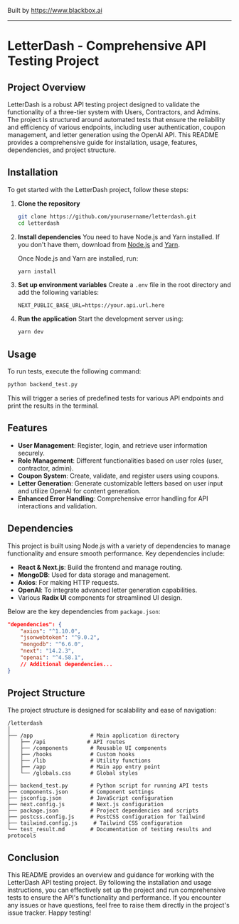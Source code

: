 
Built by https://www.blackbox.ai

---

# LetterDash - Comprehensive API Testing Project

## Project Overview
LetterDash is a robust API testing project designed to validate the functionality of a three-tier system with Users, Contractors, and Admins. The project is structured around automated tests that ensure the reliability and efficiency of various endpoints, including user authentication, coupon management, and letter generation using the OpenAI API. This README provides a comprehensive guide for installation, usage, features, dependencies, and project structure.

## Installation
To get started with the LetterDash project, follow these steps:

1. **Clone the repository**
   ```bash
   git clone https://github.com/yourusername/letterdash.git
   cd letterdash
   ```

2. **Install dependencies**
   You need to have Node.js and Yarn installed. If you don't have them, download from [Node.js](https://nodejs.org/) and [Yarn](https://yarnpkg.com/).

   Once Node.js and Yarn are installed, run:
   ```bash
   yarn install
   ```

3. **Set up environment variables**
   Create a `.env` file in the root directory and add the following variables:
   ```env
   NEXT_PUBLIC_BASE_URL=https://your.api.url.here
   ```

4. **Run the application**
   Start the development server using:
   ```bash
   yarn dev
   ```

## Usage
To run tests, execute the following command:
```bash
python backend_test.py
```
This will trigger a series of predefined tests for various API endpoints and print the results in the terminal.

## Features
- **User Management**: Register, login, and retrieve user information securely.
- **Role Management**: Different functionalities based on user roles (user, contractor, admin).
- **Coupon System**: Create, validate, and register users using coupons.
- **Letter Generation**: Generate customizable letters based on user input and utilize OpenAI for content generation.
- **Enhanced Error Handling**: Comprehensive error handling for API interactions and validation.

## Dependencies
This project is built using Node.js with a variety of dependencies to manage functionality and ensure smooth performance. Key dependencies include:

- **React & Next.js**: Build the frontend and manage routing.
- **MongoDB**: Used for data storage and management.
- **Axios**: For making HTTP requests.
- **OpenAI**: To integrate advanced letter generation capabilities.
- Various **Radix UI** components for streamlined UI design.

Below are the key dependencies from `package.json`:

```json
"dependencies": {
    "axios": "^1.10.0",
    "jsonwebtoken": "^9.0.2",
    "mongodb": "^6.6.0",
    "next": "14.2.3",
    "openai": "^4.58.1",
    // Additional dependencies...
}
```

## Project Structure
The project structure is designed for scalability and ease of navigation:

```
/letterdash
│
├── /app                  # Main application directory
│   ├── /api             # API routes
│   ├── /components       # Reusable UI components
│   ├── /hooks            # Custom hooks
│   ├── /lib              # Utility functions
│   ├── /app              # Main app entry point
│   └── /globals.css      # Global styles
│
├── backend_test.py       # Python script for running API tests
├── components.json       # Component settings
├── jsconfig.json         # JavaScript configuration
├── next.config.js        # Next.js configuration
├── package.json          # Project dependencies and scripts
├── postcss.config.js     # PostCSS configuration for Tailwind
├── tailwind.config.js     # Tailwind CSS configuration
└── test_result.md        # Documentation of testing results and protocols
```

## Conclusion
This README provides an overview and guidance for working with the LetterDash API testing project. By following the installation and usage instructions, you can effectively set up the project and run comprehensive tests to ensure the API's functionality and performance. If you encounter any issues or have questions, feel free to raise them directly in the project's issue tracker. Happy testing!